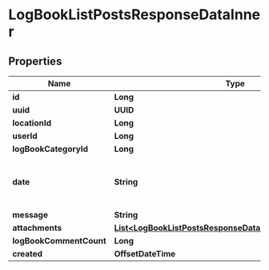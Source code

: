 

# LogBookListPostsResponseDataInner


## Properties

| Name | Type | Description | Notes |
|------------ | ------------- | ------------- | -------------|
|**id** | **Long** |  |  |
|**uuid** | **UUID** |  |  |
|**locationId** | **Long** |  |  |
|**userId** | **Long** |  |  |
|**logBookCategoryId** | **Long** |  |  |
|**date** | **String** | The posted date. Format YYYY-MM-DD |  |
|**message** | **String** |  |  |
|**attachments** | [**List&lt;LogBookListPostsResponseDataInnerAttachmentsInner&gt;**](LogBookListPostsResponseDataInnerAttachmentsInner.md) |  |  |
|**logBookCommentCount** | **Long** |  |  |
|**created** | **OffsetDateTime** |  |  |



